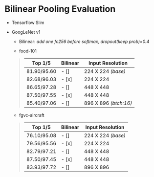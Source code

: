 # Bilinear Pooling Evaluation
- Tensorflow Slim
- GoogLeNet v1
  - Bilinear: *add one fc256 before softmax, dropout(keep prob)=0.4*
  
  - food-101
  >  Top 1/5     | Bilinear | Input Resolution
  > ------------ | -------- | -------------
  > 81.90/95.60  | - []     | 224 X 224 *(base)* 
  > 82.68/96.03  | - [x]    | 224 X 224 
  > 86.65/97.28  | - []     | 448 X 448 
  > 87.50/97.55  | - [x]    | 448 X 448
  > 85.40/97.06  | - []     | 896 X 896 *(btch:16)*

  - fgvc-aircraft
  >  Top 1/5     | Bilinear | Input Resolution
  > ------------ | -------- | -------------
  > 76.10/95.08  | - []     | 224 X 224 *(base)* 
  > 79.56/95.56  | - [x]    | 224 X 224 
  > 82.79/97.21  | - []     | 448 X 448 
  > 87.50/97.45  | - [x]    | 448 X 448
  > 83.93/97.72  | - []     | 896 X 896
